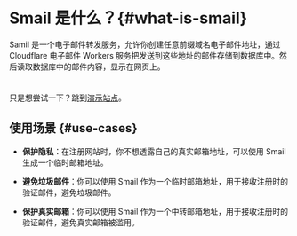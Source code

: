 # Smail 是什么？{#what-is-smail}

Samil 是一个电子邮件转发服务，允许你创建任意前缀域名电子邮件地址，通过 Cloudflare 电子邮件 Workers 服务把发送到这些地址的邮件存储到数据库中。然后读取数据库中的邮件内容，显示在网页上。

<div class="tip custom-block" style="padding-top: 8px">

只是想尝试一下？跳到[演示站点](https://smail.pw/)。

</div>

## 使用场景 {#use-cases}

- **保护隐私**：在注册网站时，你不想透露自己的真实邮箱地址，可以使用 Smail 生成一个临时邮箱地址。

- **避免垃圾邮件**：你可以使用 Smail 作为一个临时邮箱地址，用于接收注册时的验证邮件，避免垃圾邮件。

- **保护真实邮箱**：你可以使用 Smail 作为一个中转邮箱地址，用于接收注册时的验证邮件，避免真实邮箱被滥用。
